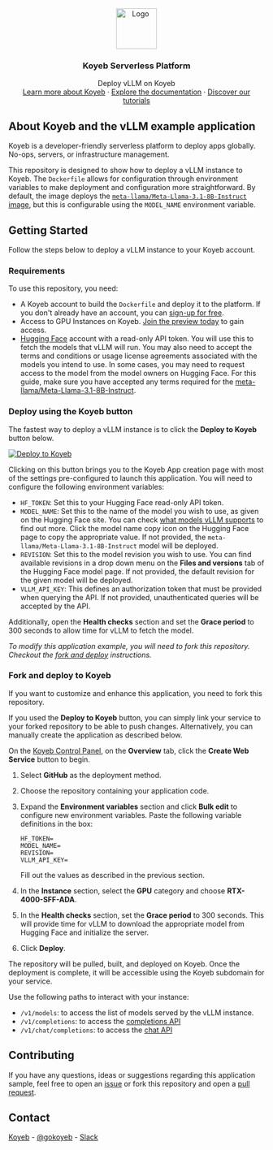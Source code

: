 <div align="center">
  <a href="https://koyeb.com">
    <img src="https://www.koyeb.com/static/images/icons/koyeb.svg" alt="Logo" width="80" height="80">
  </a>
  <h3 align="center">Koyeb Serverless Platform</h3>
  <p align="center">
    Deploy vLLM on Koyeb
    <br />
    <a href="https://koyeb.com">Learn more about Koyeb</a>
    ·
    <a href="https://koyeb.com/docs">Explore the documentation</a>
    ·
    <a href="https://koyeb.com/tutorials">Discover our tutorials</a>
  </p>
</div>

## About Koyeb and the vLLM example application

Koyeb is a developer-friendly serverless platform to deploy apps globally. No-ops, servers, or infrastructure management.

This repository is designed to show how to deploy a vLLM instance to Koyeb. The `Dockerfile` allows for configuration through environment variables to make deployment and configuration more straightforward. By default, the image deploys the [`meta-llama/Meta-Llama-3.1-8B-Instruct` image](https://huggingface.co/meta-llama/Meta-Llama-3.1-8B-Instruct), but this is configurable using the `MODEL_NAME` environment variable.

## Getting Started

Follow the steps below to deploy a vLLM instance to your Koyeb account.

### Requirements

To use this repository, you need:

- A Koyeb account to build the `Dockerfile` and deploy it to the platform. If you don't already have an account, you can [sign-up for free](https://app.koyeb.com/auth/signup).
- Access to GPU Instances on Koyeb. [Join the preview today](https://www.koyeb.com/ai) to gain access.
- [Hugging Face](https://huggingface.co/) account with a read-only API token. You will use this to fetch the models that vLLM will run. You may also need to accept the terms and conditions or usage license agreements associated with the models you intend to use. In some cases, you may need to request access to the model from the model owners on Hugging Face. For this guide, make sure you have accepted any terms required for the [meta-llama/Meta-Llama-3.1-8B-Instruct](https://huggingface.co/meta-llama/Meta-Llama-3.1-8B-Instruct).

### Deploy using the Koyeb button

The fastest way to deploy a vLLM instance is to click the **Deploy to Koyeb** button below.

[![Deploy to Koyeb](https://www.koyeb.com/static/images/deploy/button.svg)](https://app.koyeb.com/deploy?name=koyeb-vllm&type=git&repository=koyeb%2Fexample-vllm&branch=main&builder=dockerfile&instance_type=gpu-nvidia-rtx-4000-sff-ada&env%5BHF_TOKEN%5D=CHANGE_ME&ports=8000%3Bhttp%3B%2F)

Clicking on this button brings you to the Koyeb App creation page with most of the settings pre-configured to launch this application. You will need to configure the following environment variables:

- `HF_TOKEN`: Set this to your Hugging Face read-only API token.
- `MODEL_NAME`: Set this to the name of the model you wish to use, as given on the Hugging Face site. You can check [what models vLLM supports](https://docs.vllm.ai/en/latest/models/supported_models.html) to find out more. Click the model name copy icon on the Hugging Face page to copy the appropriate value. If not provided, the `meta-llama/Meta-Llama-3.1-8B-Instruct` model will be deployed.
- `REVISION`: Set this to the model revision you wish to use. You can find available revisions in a drop down menu on the **Files and versions** tab of the Hugging Face model page. If not provided, the default revision for the given model will be deployed.
- `VLLM_API_KEY`: This defines an authorization token that must be provided when querying the API. If not provided, unauthenticated queries will be accepted by the API.

Additionally, open the **Health checks** section and set the **Grace period** to 300 seconds to allow time for vLLM to fetch the model.

_To modify this application example, you will need to fork this repository. Checkout the [fork and deploy](#fork-and-deploy-to-koyeb) instructions._

### Fork and deploy to Koyeb

If you want to customize and enhance this application, you need to fork this repository.

If you used the **Deploy to Koyeb** button, you can simply link your service to your forked repository to be able to push changes. Alternatively, you can manually create the application as described below.

On the [Koyeb Control Panel](https://app.koyeb.com/), on the **Overview** tab, click the **Create Web Service** button to begin.

1. Select **GitHub** as the deployment method.
2. Choose the repository containing your application code.
3. Expand the **Environment variables** section and click **Bulk edit** to configure new environment variables. Paste the following variable definitions in the box:

   ```
   HF_TOKEN=
   MODEL_NAME=
   REVISION=
   VLLM_API_KEY=
   ```

   Fill out the values as described in the previous section.

4. In the **Instance** section, select the **GPU** category and choose **RTX-4000-SFF-ADA**.
5. In the **Health checks** section, set the **Grace period** to 300 seconds. This will provide time for vLLM to download the appropriate model from Hugging Face and initialize the server.
6. Click **Deploy**.

The repository will be pulled, built, and deployed on Koyeb. Once the deployment is complete, it will be accessible using the Koyeb subdomain for your service.

Use the following paths to interact with your instance:

- `/v1/models`: to access the list of models served by the vLLM instance.
- `/v1/completions`: to access the [completions API](https://docs.vllm.ai/en/latest/getting_started/quickstart.html#using-openai-completions-api-with-vllm)
- `/v1/chat/completions`: to access the [chat API](https://docs.vllm.ai/en/latest/getting_started/quickstart.html#using-openai-chat-api-with-vllm)

## Contributing

If you have any questions, ideas or suggestions regarding this application sample, feel free to open an [issue](//github.com/koyeb/example-vllm/issues) or fork this repository and open a [pull request](//github.com/koyeb/example-vllm/pulls).

## Contact

[Koyeb](https://www.koyeb.com) - [@gokoyeb](https://twitter.com/gokoyeb) - [Slack](http://slack.koyeb.com/)
